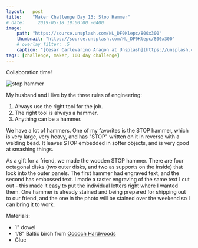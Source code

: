 ```yaml
---
layout:   post
title:    "Maker Challenge Day 13: Stop Hammer"
# date:     2019-05-18 19:00:00 -0400
image:
    path: "https://source.unsplash.com/NL_DF0Klepc/800x300"
    thumbnail: "https://source.unsplash.com/NL_DF0Klepc/800x300"
    # overlay_filter: .5
    caption: "[Cesar Carlevarino Aragon at Unsplash](https://unsplash.com/photos/NL_DF0Klepc)"
tags: [challenge, maker, 100 day challenge]
---
```

Collaboration time!

![stop hammer]({{"/assets/img/hundred-day-challenge/stop-hammer.jpg"}})

My husband and I live by the three rules of engineering:

1. Always use the right tool for the job.
2. The right tool is always a hammer.
3. Anything can be a hammer.

We have a lot of hammers. One of my favorites is the STOP hammer, which is very large, very heavy, and has "STOP" written on it in reverse with a welding bead. It leaves STOP embedded in softer objects, and is very good at smashing things.

As a gift for a friend, we made the wooden STOP hammer. There are four octagonal disks (two outer disks, and two as supports on the inside) that lock into the outer panels. The first hammer had engraved text, and the second has embossed text. I made a raster engraving of the same text I cut out - this made it easy to put the individual letters right where I wanted them. One hammer is already stained and being prepared for shipping out to our friend, and the one in the photo will be stained over the weekend so I can bring it to work.

Materials:

* 1" dowel
* 1/8" Baltic birch from [Ocooch Hardwoods](https://ocoochhardwoods.com/plywood/baltic-birch-plywood/)
* Glue

